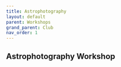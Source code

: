 ```yaml
---
title: Astrophotography
layout: default
parent: Workshops
grand_parent: Club
nav_order: 1
---
```


## Astrophotography Workshop

